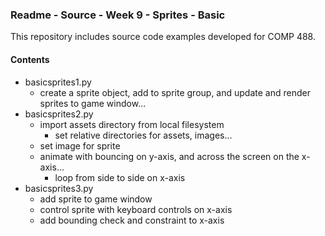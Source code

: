 ### Readme - Source - Week 9 - Sprites - Basic

This repository includes source code examples developed for COMP 488.

#### Contents
* basicsprites1.py
    * create a sprite object, add to sprite group, and update and render sprites to game window...
* basicsprites2.py
    * import assets directory from local filesystem
        * set relative directories for assets, images...
    * set image for sprite
    * animate with bouncing on y-axis, and across the screen on the x-axis...
        * loop from side to side on x-axis
* basicsprites3.py
    * add sprite to game window
    * control sprite with keyboard controls on x-axis
    * add bounding check and constraint to x-axis

